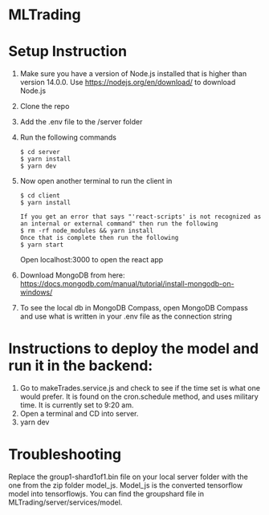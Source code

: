 # MLTrading

# Setup Instruction

1. Make sure you have a version of Node.js installed that is higher than version 14.0.0. Use https://nodejs.org/en/download/ to download Node.js
2. Clone the repo
3. Add the .env file to the /server folder
4. Run the following commands
    ```
    $ cd server
    $ yarn install
    $ yarn dev
    ```
5. Now open another terminal to run the client in
    ```
    $ cd client
    $ yarn install

    If you get an error that says "'react-scripts' is not recognized as an internal or external command" then run the following
    $ rm -rf node_modules && yarn install
    Once that is complete then run the following
    $ yarn start
    ```

    Open localhost:3000 to open the react app
6. Download MongoDB from here: https://docs.mongodb.com/manual/tutorial/install-mongodb-on-windows/ 
7. To see the local db in MongoDB Compass, open MongoDB Compass and use what is written in your .env file as the connection string

# Instructions to deploy the model and run it in the backend:
1. Go to makeTrades.service.js and check to see if the time set is what one would prefer. It is found on the cron.schedule method, and uses military time. It is currently set to 9:20 am. 
2. Open a terminal and CD into server. 
3. yarn dev

# Troubleshooting
Replace the group1-shard1of1.bin file on your local server folder with the one from the zip folder model_js. Model_js is the converted tensorflow model into tensorflowjs. You can find the groupshard file in MLTrading/server/services/model.
